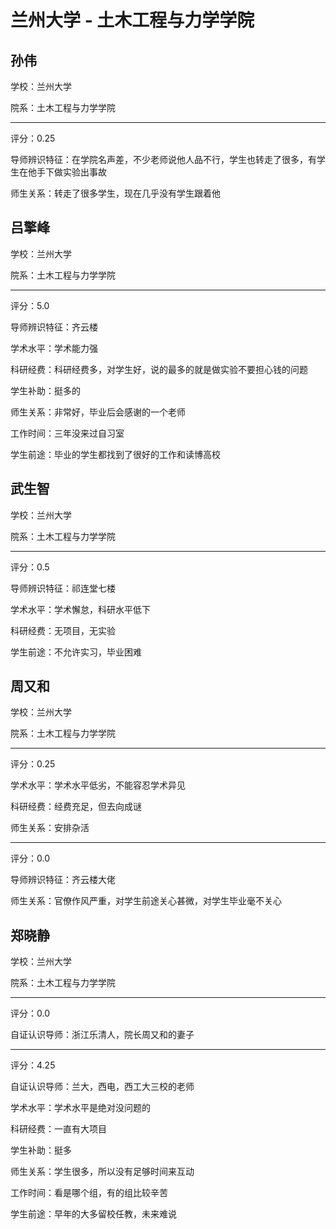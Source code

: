 # 兰州大学 - 土木工程与力学学院

## 孙伟

学校：兰州大学

院系：土木工程与力学学院

* * *

评分：0.25

导师辨识特征：在学院名声差，不少老师说他人品不行，学生也转走了很多，有学生在他手下做实验出事故

师生关系：转走了很多学生，现在几乎没有学生跟着他

## 吕擎峰

学校：兰州大学

院系：土木工程与力学学院

* * *

评分：5.0

导师辨识特征：齐云楼

学术水平：学术能力强

科研经费：科研经费多，对学生好，说的最多的就是做实验不要担心钱的问题

学生补助：挺多的

师生关系：非常好，毕业后会感谢的一个老师

工作时间：三年没来过自习室

学生前途：毕业的学生都找到了很好的工作和读博高校

## 武生智

学校：兰州大学

院系：土木工程与力学学院

* * *

评分：0.5

导师辨识特征：祁连堂七楼

学术水平：学术懈怠，科研水平低下

科研经费：无项目，无实验

学生前途：不允许实习，毕业困难

## 周又和

学校：兰州大学

院系：土木工程与力学学院

* * *

评分：0.25

学术水平：学术水平低劣，不能容忍学术异见

科研经费：经费充足，但去向成谜

师生关系：安排杂活

* * *

评分：0.0

导师辨识特征：齐云楼大佬

师生关系：官僚作风严重，对学生前途关心甚微，对学生毕业毫不关心

## 郑晓静

学校：兰州大学

院系：土木工程与力学学院

* * *

评分：0.0

自证认识导师：浙江乐清人，院长周又和的妻子

* * *

评分：4.25

自证认识导师：兰大，西电，西工大三校的老师

学术水平：学术水平是绝对没问题的

科研经费：一直有大项目

学生补助：挺多

师生关系：学生很多，所以没有足够时间来互动

工作时间：看是哪个组，有的组比较辛苦

学生前途：早年的大多留校任教，未来难说